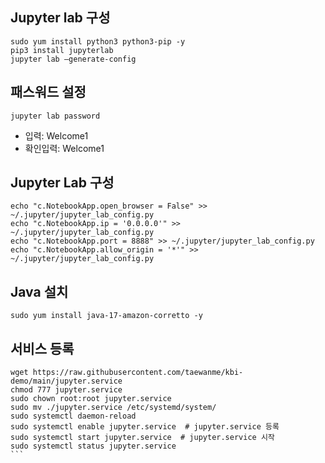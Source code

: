 ## Jupyter lab 구성


```
sudo yum install python3 python3-pip -y
pip3 install jupyterlab
jupyter lab —generate-config

```

## 패스워드 설정

```
jupyter lab password
```

- 입력: Welcome1
- 확인입력: Welcome1

## Jupyter Lab 구성
```
echo "c.NotebookApp.open_browser = False" >> ~/.jupyter/jupyter_lab_config.py
echo "c.NotebookApp.ip = '0.0.0.0'" >> ~/.jupyter/jupyter_lab_config.py
echo "c.NotebookApp.port = 8888" >> ~/.jupyter/jupyter_lab_config.py
echo "c.NotebookApp.allow_origin = '*'" >> ~/.jupyter/jupyter_lab_config.py
```

## Java 설치

```
sudo yum install java-17-amazon-corretto -y
```

## 서비스 등록

````
wget https://raw.githubusercontent.com/taewanme/kbi-demo/main/jupyter.service
chmod 777 jupyter.service 
sudo chown root:root jupyter.service 
sudo mv ./jupyter.service /etc/systemd/system/
sudo systemctl daemon-reload  
sudo systemctl enable jupyter.service  # jupyter.service 등록
sudo systemctl start jupyter.service  # jupyter.service 시작
sudo systemctl status jupyter.service
```
